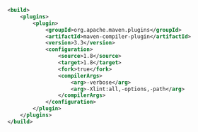 ﻿```xml
<build>
    <plugins>
        <plugin>
            <groupId>org.apache.maven.plugins</groupId>
            <artifactId>maven-compiler-plugin</artifactId>
            <version>3.3</version>
            <configuration>
                <source>1.8</source>
                <target>1.8</target>
                <fork>true</fork>
                <compilerArgs>
                    <arg>-verbose</arg>
                    <arg>-Xlint:all,-options,-path</arg>
                </compilerArgs>
            </configuration>
        </plugin>
    </plugins>
</build>
```